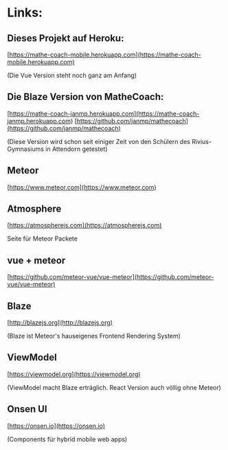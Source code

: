 # Links:

## Dieses Projekt auf Heroku:
[https://mathe-coach-mobile.herokuapp.com](https://mathe-coach-mobile.herokuapp.com)

(Die Vue Version steht noch ganz am Anfang)

## Die Blaze Version von MatheCoach:
[https://mathe-coach-janmp.herokuapp.com](https://mathe-coach-janmp.herokuapp.com)
[https://github.com/janmp/mathecoach](https://github.com/janmp/mathecoach)

(Diese Version wird schon seit einiger Zeit von den Schülern des Rivius-Gymnasiums in Attendorn getestet)

## Meteor
[https://www.meteor.com](https://www.meteor.com)

## Atmosphere
[https://atmospherejs.com](https://atmospherejs.com)

Seite für Meteor Packete

## vue + meteor
[https://github.com/meteor-vue/vue-meteor](https://github.com/meteor-vue/vue-meteor)

## Blaze
[http://blazejs.org](http://blazejs.org)

(Blaze ist Meteor's hauseigenes Frontend Rendering System)

## ViewModel
[https://viewmodel.org](https://viewmodel.org)

(ViewModel macht Blaze erträglich. React Version auch völlig ohne Meteor)

## Onsen UI
[https://onsen.io](https://onsen.io)

(Components für hybrid mobile web apps)

